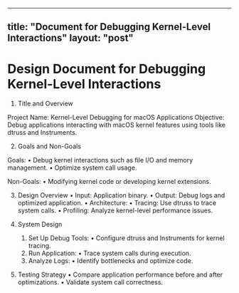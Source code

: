 ----
title: "Document for Debugging Kernel-Level Interactions"
layout: "post"
----

# Design Document for Debugging Kernel-Level Interactions

1. Title and Overview

Project Name: Kernel-Level Debugging for macOS Applications
Objective:
Debug applications interacting with macOS kernel features using tools like dtruss and Instruments.

2. Goals and Non-Goals

Goals:
	•	Debug kernel interactions such as file I/O and memory management.
	•	Optimize system call usage.

Non-Goals:
	•	Modifying kernel code or developing kernel extensions.

3. Design Overview
	•	Input: Application binary.
	•	Output: Debug logs and optimized application.
	•	Architecture:
	•	Tracing: Use dtruss to trace system calls.
	•	Profiling: Analyze kernel-level performance issues.

4. System Design
	1.	Set Up Debug Tools:
	•	Configure dtruss and Instruments for kernel tracing.
	2.	Run Application:
	•	Trace system calls during execution.
	3.	Analyze Logs:
	•	Identify bottlenecks and optimize code.

5. Testing Strategy
	•	Compare application performance before and after optimizations.
	•	Validate system call correctness.

